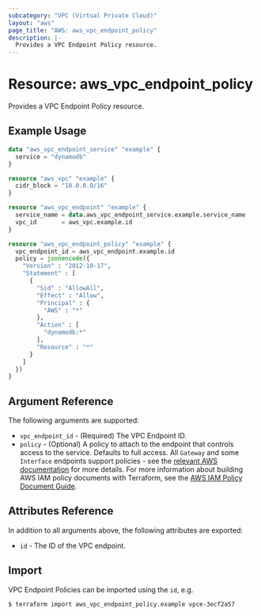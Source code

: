 ```yaml
---
subcategory: "VPC (Virtual Private Cloud)"
layout: "aws"
page_title: "AWS: aws_vpc_endpoint_policy"
description: |-
  Provides a VPC Endpoint Policy resource.
---
```


# Resource: aws_vpc_endpoint_policy

Provides a VPC Endpoint Policy resource.

## Example Usage

```terraform
data "aws_vpc_endpoint_service" "example" {
  service = "dynamodb"
}

resource "aws_vpc" "example" {
  cidr_block = "10.0.0.0/16"
}

resource "aws_vpc_endpoint" "example" {
  service_name = data.aws_vpc_endpoint_service.example.service_name
  vpc_id       = aws_vpc.example.id
}

resource "aws_vpc_endpoint_policy" "example" {
  vpc_endpoint_id = aws_vpc_endpoint.example.id
  policy = jsonencode({
    "Version" : "2012-10-17",
    "Statement" : [
      {
        "Sid" : "AllowAll",
        "Effect" : "Allow",
        "Principal" : {
          "AWS" : "*"
        },
        "Action" : [
          "dynamodb:*"
        ],
        "Resource" : "*"
      }
    ]
  })
}
```

## Argument Reference

The following arguments are supported:

* `vpc_endpoint_id` - (Required) The VPC Endpoint ID.
* `policy` - (Optional) A policy to attach to the endpoint that controls access to the service. Defaults to full access. All `Gateway` and some `Interface` endpoints support policies - see the [relevant AWS documentation](https://docs.aws.amazon.com/vpc/latest/userguide/vpc-endpoints-access.html) for more details. For more information about building AWS IAM policy documents with Terraform, see the [AWS IAM Policy Document Guide](https://learn.hashicorp.com/terraform/aws/iam-policy).

## Attributes Reference

In addition to all arguments above, the following attributes are exported:

* `id` - The ID of the VPC endpoint.

## Import

VPC Endpoint Policies can be imported using the `id`, e.g.

```
$ terraform import aws_vpc_endpoint_policy.example vpce-3ecf2a57
```

